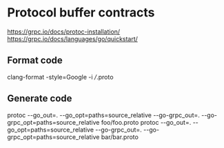 # Protocol buffer contracts

https://grpc.io/docs/protoc-installation/
https://grpc.io/docs/languages/go/quickstart/

## Format code
clang-format -style=Google -i */*.proto

## Generate code
protoc --go_out=. --go_opt=paths=source_relative  --go-grpc_out=. --go-grpc_opt=paths=source_relative foo/foo.proto
protoc --go_out=. --go_opt=paths=source_relative  --go-grpc_out=. --go-grpc_opt=paths=source_relative bar/bar.proto
